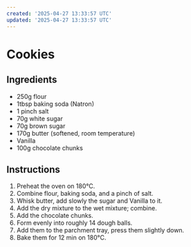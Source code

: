```yaml
---
created: '2025-04-27 13:33:57 UTC'
updated: '2025-04-27 13:33:57 UTC'
---
```


# Cookies

## Ingredients

- 250g flour
- 1tbsp baking soda (Natron)
- 1 pinch salt
- 70g white sugar
- 70g brown sugar
- 170g butter (softened, room temperature)
- Vanilla
- 100g chocolate chunks

## Instructions

1. Preheat the oven on 180°C.
1. Combine flour, baking soda, and a pinch of salt.
1. Whisk butter, add slowly the sugar and Vanilla to it.
1. Add the dry mixture to the wet mixture; combine.
1. Add the chocolate chunks.
1. Form evenly into roughly 14 dough balls.
1. Add them to the parchment tray, press them slightly down.
1. Bake them for 12 min on 180°C.

